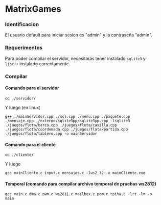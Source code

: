 # MatrixGames

### Identificacion
El usuario default para iniciar sesion es "admin" y la contraseña "admin".

### Requerimentos
Para poder compilar el servidor, necesitarás tener instalado `sqlite3` y `libc++` instalado correctamente.

### Compilar
#### Comando para el servidor
```
cd ./servidor/
```
Y luego (en linux)
```
g++ ./mainServidor.cpp ./sql.cpp ./menu.cpp ./paquete.cpp ./mensaje.cpp ./externo/sqlite3pp/sqlite3pp.cpp -lsqlite3 ./juegos/flota/barco.cpp ./juegos/flota/casilla.cpp ./juegos/flota/coordenada.cpp ./juegos/flota/partida.cpp ./juegos/flota/tablero.cpp -o mainServidor
```

#### Comando para el cliente
```
cd ./cliente/
```
Y luego
```
gcc mainCliente.c input.c mensajes.c -lws2_32 -o mainCliente.exe
```

#### Temporal (comando para compilar archivo temporal de pruebas ws2812)
```
gcc main.c dma.c pwm.c ws2811.c mailbox.c pcm.c rpihw.c -lrt -lm -o main
```
